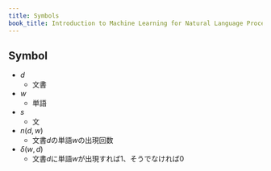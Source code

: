 ```yaml
---
title: Symbols
book_title: Introduction to Machine Learning for Natural Language Processing
---
```


## Symbol
* $d$
    * 文書
* $w$
    * 単語
* $s$
    * 文
* $n(d, w)$
    * 文書$d$の単語$w$の出現回数
* $\delta(w, d)$
    * 文書$d$に単語$w$が出現すれば1、そうでなければ0
    

